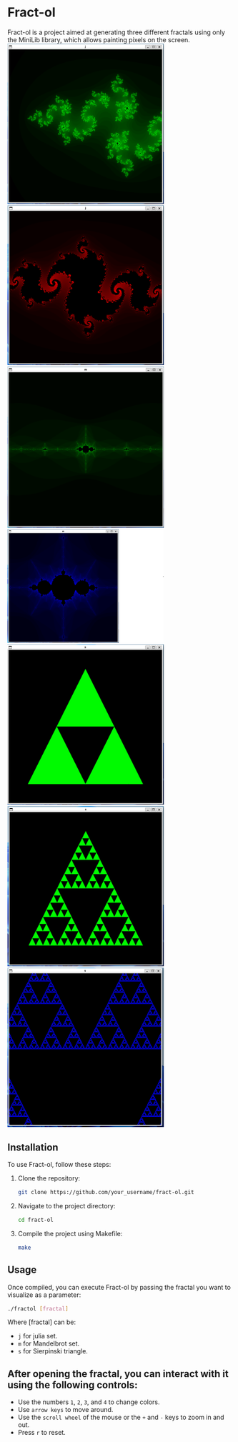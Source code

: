 # Fract-ol

Fract-ol is a project aimed at generating three different fractals using only the MiniLib library, which allows painting pixels on the screen.
<img src="images/julia1.png" alt="Julia Set" width="350">
<img src="images/julia2.png" alt="Julia Set" width="350">
<img src="images/mandel1.png" alt="Mandel Set" width="350">
<img src="images/mandel2.png" alt="Mandel Set" width="350">
<img src="images/spel1.png" alt="Spel Set" width="350">
<img src="images/spel2.png" alt="Spel Set" width="350">
<img src="images/spel3.png" alt="Spel Set" width="350">

## Installation

To use Fract-ol, follow these steps:

1. Clone the repository:

    ```bash
    git clone https://github.com/your_username/fract-ol.git
    ```

2. Navigate to the project directory:

    ```bash
    cd fract-ol
    ```

3. Compile the project using Makefile:

    ```bash
    make
    ```

## Usage


Once compiled, you can execute Fract-ol by passing the fractal you want to visualize as a parameter:

```bash
./fractol [fractal]
```

Where [fractal] can be:
- `j` for julia set.
- `m` for Mandelbrot set.
- `s` for Sierpinski triangle.

## After opening the fractal, you can interact with it using the following controls:
- Use the numbers `1`, `2`, `3`, and `4` to change colors.
- Use `arrow keys` to move around.
- Use the `scroll wheel` of the mouse or the `+` and `-` keys to zoom in and out.
- Press `r` to reset.
